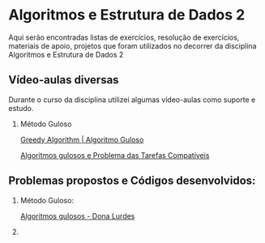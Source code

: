 # Algoritmos e Estrutura de Dados 2

Aqui serão encontradas listas de exercícios, resolução de exercícios, materiais de apoio, projetos que foram utilizados no decorrer da disciplina Algoritmos e Estrutura de Dados 2

## Vídeo-aulas diversas

Durante o curso da disciplina utilizei algumas vídeo-aulas como suporte e estudo.

1. Método Guloso

   [Greedy Algorithm | Algoritmo Guloso](https://www.youtube.com/watch?v=I_PxUlZh-Ag)

   [Algoritmos gulosos e Problema das Tarefas Compatíveis](https://www.youtube.com/watch?v=PCMcGPknMwk)
   
   
   
   

## Problemas propostos e Códigos desenvolvidos:

1. Método Guloso:

   [Algoritmos gulosos - Dona Lurdes](https://github.com/LuizKramer/UTFPR/tree/main/Disciplinas/Algoritmos%20e%20Estrutura%20de%20Dados%202/HackerRank/Algoritmos%20gulosos%20-%20Sele%C3%A7%C3%A3o%20de%20atividade%20%5B07)

2. 

